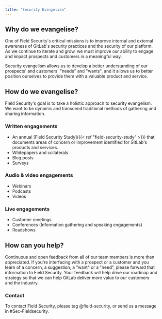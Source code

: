 ```yaml
---
title: "Security Evangelism"
---
```


## Why do we evangelise?

One of Field Security's critical missions is to improve internal and external awareness of GitLab's security practices and the security of our platform. As we continue to iterate and grow, we must improve our ability to engage and impact prospects and customers in a meaningful way.

Security evangelism allows us to develop a better understanding of our prospects' and customers' "needs" and "wants", and it allows us to better position ourselves to provide them with a valuable product and service.

## How do we evangelise?

Field Security's goal is to take a holistic approach to security evangelism. We want to be dynamic and transcend traditional methods of gathering and sharing information.

### Written engagements

- An annual [Field Security Study]({{< ref "field-security-study" >}}) that documents areas of concern or improvement identified for GitLab's products and services.
- Whitepapers and collaterals
- Blog posts
- Surveys

### Audio & video engagements

- Webinars
- Podcasts
- Videos

### Live engagements

- Customer meetings
- Conferences (Information gathering and speaking engagements)
- Roadshows

## How can you help?

Continuous and open feedback from all of our team members is more than appreciated. If you're interfacing with a prospect or a customer and you learn of a concern, a suggestion, a "want" or a "need", please forward that information to Field Security. Your feedback will help drive our roadmap and strategy so that we can help GitLab deliver more value to our customers and the industry.

### Contact

To contact Field Security, please tag @field-security, or send us a message in #Sec-Fieldsecurity.
